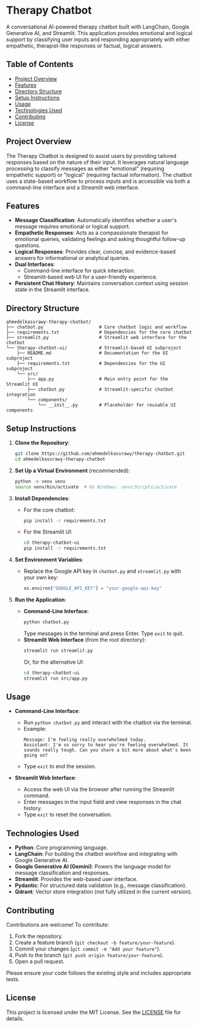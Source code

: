 # Therapy Chatbot

A conversational AI-powered therapy chatbot built with LangChain, Google Generative AI, and Streamlit. This application provides emotional and logical support by classifying user inputs and responding appropriately with either empathetic, therapist-like responses or factual, logical answers.

## Table of Contents
- [Project Overview](#project-overview)
- [Features](#features)
- [Directory Structure](#directory-structure)
- [Setup Instructions](#setup-instructions)
- [Usage](#usage)
- [Technologies Used](#technologies-used)
- [Contributing](#contributing)
- [License](#license)

## Project Overview
The Therapy Chatbot is designed to assist users by providing tailored responses based on the nature of their input. It leverages natural language processing to classify messages as either "emotional" (requiring empathetic support) or "logical" (requiring factual information). The chatbot uses a state-based workflow to process inputs and is accessible via both a command-line interface and a Streamlit web interface.

## Features
- **Message Classification**: Automatically identifies whether a user's message requires emotional or logical support.
- **Empathetic Responses**: Acts as a compassionate therapist for emotional queries, validating feelings and asking thoughtful follow-up questions.
- **Logical Responses**: Provides clear, concise, and evidence-based answers for informational or analytical queries.
- **Dual Interfaces**:
  - Command-line interface for quick interaction.
  - Streamlit-based web UI for a user-friendly experience.
- **Persistent Chat History**: Maintains conversation context using session state in the Streamlit interface.

## Directory Structure
```
ahmedelkassrawy-therapy-chatbot/
├── chatbot.py                     # Core chatbot logic and workflow
├── requirements.txt               # Dependencies for the core chatbot
├── streamlit.py                   # Streamlit web interface for the chatbot
└── therapy-chatbot-ui/            # Streamlit-based UI subproject
    ├── README.md                  # Documentation for the UI subproject
    ├── requirements.txt           # Dependencies for the UI subproject
    └── src/
        ├── app.py                 # Main entry point for the Streamlit UI
        ├── chatbot.py             # Streamlit-specific chatbot integration
        └── components/
            └── __init__.py        # Placeholder for reusable UI components
```

## Setup Instructions
1. **Clone the Repository**:
   ```bash
   git clone https://github.com/ahmedelkassrawy/therapy-chatbot.git
   cd ahmedelkassrawy-therapy-chatbot
   ```

2. **Set Up a Virtual Environment** (recommended):
   ```bash
   python -m venv venv
   source venv/bin/activate  # On Windows: venv\Scripts\activate
   ```

3. **Install Dependencies**:
   - For the core chatbot:
     ```bash
     pip install -r requirements.txt
     ```
   - For the Streamlit UI:
     ```bash
     cd therapy-chatbot-ui
     pip install -r requirements.txt
     ```

4. **Set Environment Variables**:
   - Replace the Google API key in `chatbot.py` and `streamlit.py` with your own key:
     ```python
     os.environ["GOOGLE_API_KEY"] = "your-google-api-key"
     ```

5. **Run the Application**:
   - **Command-Line Interface**:
     ```bash
     python chatbot.py
     ```
     Type messages in the terminal and press Enter. Type `exit` to quit.
   - **Streamlit Web Interface** (from the root directory):
     ```bash
     streamlit run streamlit.py
     ```
     Or, for the alternative UI:
     ```bash
     cd therapy-chatbot-ui
     streamlit run src/app.py
     ```

## Usage
- **Command-Line Interface**:
  - Run `python chatbot.py` and interact with the chatbot via the terminal.
  - Example:
    ```
    Message: I'm feeling really overwhelmed today.
    Assistant: I'm so sorry to hear you're feeling overwhelmed. It sounds really tough. Can you share a bit more about what's been going on?
    ```
  - Type `exit` to end the session.

- **Streamlit Web Interface**:
  - Access the web UI via the browser after running the Streamlit command.
  - Enter messages in the input field and view responses in the chat history.
  - Type `exit` to reset the conversation.

## Technologies Used
- **Python**: Core programming language.
- **LangChain**: For building the chatbot workflow and integrating with Google Generative AI.
- **Google Generative AI (Gemini)**: Powers the language model for message classification and responses.
- **Streamlit**: Provides the web-based user interface.
- **Pydantic**: For structured data validation (e.g., message classification).
- **Qdrant**: Vector store integration (not fully utilized in the current version).

## Contributing
Contributions are welcome! To contribute:
1. Fork the repository.
2. Create a feature branch (`git checkout -b feature/your-feature`).
3. Commit your changes (`git commit -m "Add your feature"`).
4. Push to the branch (`git push origin feature/your-feature`).
5. Open a pull request.

Please ensure your code follows the existing style and includes appropriate tests.

## License
This project is licensed under the MIT License. See the [LICENSE](LICENSE) file for details.
